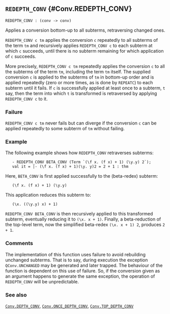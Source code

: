 ## `REDEPTH_CONV` {#Conv.REDEPTH_CONV}


```
REDEPTH_CONV : (conv -> conv)
```



Applies a conversion bottom-up to all subterms, retraversing changed ones.


`REDEPTH_CONV c tm` applies the conversion `c` repeatedly to all subterms of
the term `tm` and recursively applies `REDEPTH_CONV c` to each subterm at which
`c` succeeds, until there is no subterm remaining for which application of `c`
succeeds.

More precisely, `REDEPTH_CONV c tm` repeatedly applies the conversion `c` to
all the subterms of the term `tm`, including the term `tm` itself. The supplied
conversion `c` is applied to the subterms of `tm` in bottom-up order and is
applied repeatedly (zero or more times, as is done by `REPEATC`) to each
subterm until it fails.  If `c` is successfully applied at least once to a
subterm, `t` say, then the term into which `t` is transformed is retraversed by
applying `REDEPTH_CONV c` to it.

### Failure

`REDEPTH_CONV c tm` never fails but can diverge if the conversion `c` can be
applied repeatedly to some subterm of `tm` without failing.

### Example

The following example shows how `REDEPTH_CONV` retraverses subterms:
    
       - REDEPTH_CONV BETA_CONV (Term `(\f x. (f x) + 1) (\y.y) 2`);
       val it = |- (\f x. (f x) + 1)(\y. y)2 = 2 + 1 : thm
    
Here, `BETA_CONV` is first applied successfully to the (beta-redex)
subterm:
    
       (\f x. (f x) + 1) (\y.y)
    
This application reduces this subterm to:
    
       (\x. ((\y.y) x) + 1)
    
`REDEPTH_CONV BETA_CONV` is then recursively applied to this
transformed subterm, eventually reducing it to `(\x. x + 1)`. Finally, a
beta-reduction of the top-level term, now the simplified beta-redex
`(\x. x + 1) 2`, produces `2 + 1`.

### Comments

The implementation of this function uses failure to avoid rebuilding
unchanged subterms. That is to say, during execution the exception
`QConv.UNCHANGED` may be generated and later trapped. The behaviour of
the function is dependent on this use of failure. So, if the
conversion given as an argument happens to generate the same
exception, the operation of `REDEPTH_CONV` will be unpredictable.

### See also

[`Conv.DEPTH_CONV`](#Conv.DEPTH_CONV), [`Conv.ONCE_DEPTH_CONV`](#Conv.ONCE_DEPTH_CONV), [`Conv.TOP_DEPTH_CONV`](#Conv.TOP_DEPTH_CONV)

